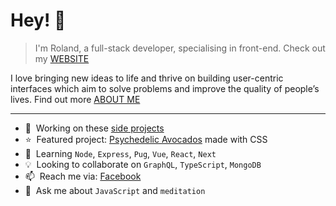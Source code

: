 # Hey! 👋

> I'm Roland, a full-stack developer, specialising in front-end. Check out my [WEBSITE](https://rolandlevy.co.uk/)

I love bringing new ideas to life and thrive on building user-centric interfaces which aim to solve problems and improve the quality of people’s lives. Find out more [ABOUT ME](https://rolandlevy.co.uk/#about)
___

+ 🚀  &nbsp;Working on these [side projects](https://rolandlevy.co.uk/#projects)
+ ⭐️  &nbsp;Featured project: [Psychedelic Avocados](https://github.com/rolandjlevy/css-hypnotic-wave-of-psychedelic-avocados) made with CSS
+ 🌱  &nbsp;Learning `Node`, `Express`, `Pug`, `Vue`, `React`, `Next`
+ 💡  &nbsp;Looking to collaborate on `GraphQL`, `TypeScript`, `MongoDB`
+ 📫  &nbsp;Reach me via: [Facebook](https://www.facebook.com/rolandjlevy)
+ 💬  &nbsp;Ask me about `JavaScript` and `meditation`
